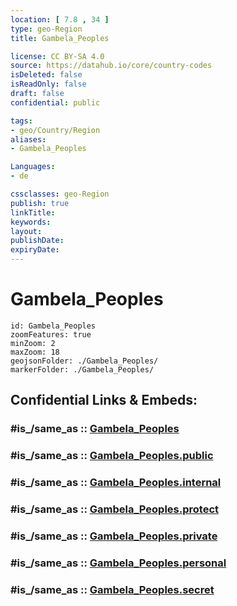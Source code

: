 ```yaml
---
location: [ 7.8 , 34 ] 
type: geo-Region
title: Gambela_Peoples

license: CC BY-SA 4.0
source: https://datahub.io/core/country-codes
isDeleted: false
isReadOnly: false
draft: false
confidential: public

tags:
- geo/Country/Region
aliases:
- Gambela_Peoples

Languages:
- de

cssclasses: geo-Region
publish: true
linkTitle: 
keywords: 
layout: 
publishDate: 
expiryDate: 
---
```


# Gambela_Peoples

```leaflet
id: Gambela_Peoples
zoomFeatures: true 
minZoom: 2 
maxZoom: 18
geojsonFolder: ./Gambela_Peoples/
markerFolder: ./Gambela_Peoples/
```


## Confidential Links & Embeds: 

### #is_/same_as :: [Gambela_Peoples](/_Standards/Earth/Continent/Africa/Africa~East/Ethiopia/Regions~Ethiopia/Gambela_Peoples.md) 

### #is_/same_as :: [Gambela_Peoples.public](/_public/Earth/Continent/Africa/Africa~East/Ethiopia/Regions~Ethiopia/Gambela_Peoples.public.md) 

### #is_/same_as :: [Gambela_Peoples.internal](/_internal/Earth/Continent/Africa/Africa~East/Ethiopia/Regions~Ethiopia/Gambela_Peoples.internal.md) 

### #is_/same_as :: [Gambela_Peoples.protect](/_protect/Earth/Continent/Africa/Africa~East/Ethiopia/Regions~Ethiopia/Gambela_Peoples.protect.md) 

### #is_/same_as :: [Gambela_Peoples.private](/_private/Earth/Continent/Africa/Africa~East/Ethiopia/Regions~Ethiopia/Gambela_Peoples.private.md) 

### #is_/same_as :: [Gambela_Peoples.personal](/_personal/Earth/Continent/Africa/Africa~East/Ethiopia/Regions~Ethiopia/Gambela_Peoples.personal.md) 

### #is_/same_as :: [Gambela_Peoples.secret](/_secret/Earth/Continent/Africa/Africa~East/Ethiopia/Regions~Ethiopia/Gambela_Peoples.secret.md)


